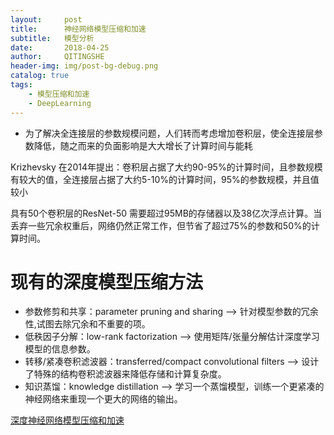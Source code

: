 ```yaml
---
layout:     post
title:      神经网络模型压缩和加速
subtitle:   模型分析
date:       2018-04-25
author:     QITINGSHE
header-img: img/post-bg-debug.png
catalog: true
tags:
    - 模型压缩和加速
    - DeepLearning
---
```


- 为了解决全连接层的参数规模问题，人们转而考虑增加卷积层，使全连接层参数降低，随之而来的负面影响是大大增长了计算时间与能耗

Krizhevsky 在2014年提出：卷积层占据了大约90-95%的计算时间，且参数规模有较大的值，全连接层占据了大约5-10%的计算时间，95%的参数规模，并且值较小

具有50个卷积层的ResNet-50 需要超过95MB的存储器以及38亿次浮点计算。当丢弃一些冗余权重后，网络仍然正常工作，但节省了超过75%的参数和50%的计算时间。

# 现有的深度模型压缩方法

- 参数修剪和共享：parameter pruning and sharing --> 针对模型参数的冗余性,试图去除冗余和不重要的项。
- 低秩因子分解：low-rank factorization --> 使用矩阵/张量分解估计深度学习模型的信息参数。
- 转移/紧凑卷积滤波器：transferred/compact convolutional filters --> 设计了特殊的结构卷积滤波器来降低存储和计算复杂度。
- 知识蒸馏：knowledge distillation --> 学习一个蒸馏模型，训练一个更紧凑的神经网络来重现一个更大的网络的输出。












[深度神经网络模型压缩和加速](https://mp.weixin.qq.com/s?__biz=MzIwMTc4ODE0Mw==&mid=2247488630&idx=1&sn=894b06c31b37ccdad3e9bfdd7323a33f&chksm=96e9cbf6a19e42e0c666d6727430a39fe4e09db047c3cfc0465a34923b87a36dfbe7585fe339&mpshare=1&scene=1&srcid=0424MGFyXMFRJJhmO0qtb6mP#rd)